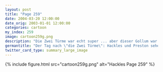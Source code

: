 ```yaml
---
layout: post
title: "Page 259"
date: 2004-03-20 12:00:00
date_orig: 2003-01-01 12:00:00
categories: cartoon
my_index: 259
image: cartoon259g.png
description: "Die Zwei Türme war echt super ... aber dieser Gollum war echt gruselig Yeah; Mir lief es eiskalt den Rücken YIKES Lauf weg Es ist Es ist Gollum Ich glaube, die neue Brille ist nicht so vorteilhaft Hackles Preston Hazel"
germantitle: "Der Tag nach \"die Zwei Türme\": Hackles und Preston sehen einen Geist"
twitter_card_type: summary_large_image
---
```


{% include figure.html src="cartoon259g.png" alt="Hackles Page 259"  %}
